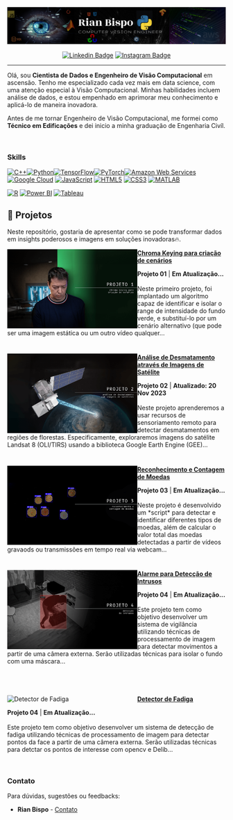 <div style="text-align: center;">
  <img src="https://github.com/RianGBispo/RianGBispo/blob/main/banner.png?raw=true" alt="👋 Hi there! I'm Rian Bispo | https://www.linkedin.com/in/rian-bispo)" title="👋 Hi there! I'm Rian Bispo | https://www.linkedin.com/in/rian-bispo)"" />
</div>

<div align="center">
  
  [![Linkedin Badge](https://img.shields.io/badge/LinkedIn-0077B5?style=flat-square&logo=Linkedin&logoColor=white&link=https://www.linkedin.com/in/rian-bispo/)](https://www.linkedin.com/in/rian-bispo/)
  [![Instagram Badge](https://img.shields.io/badge/Instagram-E4405F?style=flat-square&logo=instagram&logoColor=white)](https://www.instagram.com/rian_bsp)

  
</div>

---

<p align="left">
  Olá, sou <strong>Cientista de Dados e Engenheiro de Visão Computacional</strong> em ascensão. Tenho me especializado cada vez mais em data science, com uma atenção especial à Visão Computacional. Minhas habilidades incluem análise de dados,
  e estou empenhado em aprimorar meu conhecimento e aplicá-lo de maneira inovadora.
</p>

<p align="left"> 
Antes de me tornar Engenheiro de Visão Computacional, me formei como <strong>Técnico em Edificações</strong> e dei inicio a minha graduação de Engenharia Civíl. 
</p>
<br>

### Skills  

<p align="left"> <a href="https://docs.microsoft.com/en-us/cpp/?view=msvc-170" target="_blank" rel="noreferrer"><img src="https://raw.githubusercontent.com/danielcranney/readme-generator/main/public/icons/skills/cplusplus-colored.svg" width="36" height="36" alt="C++" /></a><a href="https://www.python.org/" target="_blank" rel="noreferrer"><img src="https://raw.githubusercontent.com/danielcranney/readme-generator/main/public/icons/skills/python-colored.svg" width="36" height="36" alt="Python" /></a><a href="https://www.tensorflow.org/" target="_blank" rel="noreferrer"><img src="https://raw.githubusercontent.com/danielcranney/readme-generator/main/public/icons/skills/tensorflow-colored.svg" width="36" height="36" alt="TensorFlow" /></a><a href="https://pytorch.org/" target="_blank" rel="noreferrer"><img src="https://raw.githubusercontent.com/danielcranney/readme-generator/main/public/icons/skills/pytorch-colored.svg" width="36" height="36" alt="PyTorch" /></a><a href="https://aws.amazon.com" target="_blank" rel="noreferrer"><img src="https://raw.githubusercontent.com/danielcranney/readme-generator/main/public/icons/skills/aws-colored.svg" width="36" height="36" alt="Amazon Web Services" /></a><a href="https://cloud.google.com/" target="_blank" rel="noreferrer"><img src="https://raw.githubusercontent.com/danielcranney/readme-generator/main/public/icons/skills/googlecloud-colored.svg" width="36" height="36" alt="Google Cloud" /></a> 
<a href="https://developer.mozilla.org/en-US/docs/Web/JavaScript" target="_blank" rel="noreferrer"><img src="https://raw.githubusercontent.com/danielcranney/readme-generator/main/public/icons/skills/javascript-colored.svg" width="36" height="36" alt="JavaScript" /></a>
<a href="https://developer.mozilla.org/en-US/docs/Glossary/HTML5" target="_blank" rel="noreferrer"><img src="https://raw.githubusercontent.com/danielcranney/readme-generator/main/public/icons/skills/html5-colored.svg" width="36" height="36" alt="HTML5" /></a>
<a href="https://www.w3.org/TR/CSS/#css" target="_blank" rel="noreferrer"><img src="https://raw.githubusercontent.com/danielcranney/readme-generator/main/public/icons/skills/css3-colored.svg" width="36" height="36" alt="CSS3" /></a>
<a href="https://www.mathworks.com/" target="_blank" rel="noreferrer"><img src="https://upload.wikimedia.org/wikipedia/commons/2/21/Matlab_Logo.png" width="36" height="36" alt="MATLAB" /></a>
</p>
<a href="https://www.r-project.org/" target="_blank" rel="noreferrer"><img src="https://www.r-project.org/logo/Rlogo.png" width="36" height="36" alt="R" /></a>
<a href="https://powerbi.microsoft.com/" target="_blank" rel="noreferrer"><img src="https://img.icons8.com/color/452/power-bi.png" width="36" height="36" alt="Power BI" /></a>
<a href="https://www.tableau.com/" target="_blank" rel="noreferrer"><img src="https://img.icons8.com/color/452/tableau-software.png" width="36" height="36" alt="Tableau" /></a>


## 🚀 Projetos

Neste repositório, gostaria de apresentar como se pode transformar dados em insights poderosos e imagens em soluções inovadoras🔥.

<p align="left">
<a href="#" title="Detecção e Substituição de Fundo em Vídeos (Chroma Key)"><img src="assets/projeto_01_thumb.png" alt="Detecção e Substituição de Fundo em Vídeos (Chroma Key)" width="300px" align="left" /></a>
<a href="#" title="Detecção e Substituição de Fundo em Vídeos (Chroma Key)"><strong>Chroma Keying para criação de cenários</strong></a>
<div><strong>Projeto 01</strong> | <strong>Em Atualização...</strong></div>
<br/> Neste primeiro projeto, foi implantado um algoritmo capaz de identificar e isolar o range de intensidade do fundo verde, e substituí-lo por um cenário alternativo (que pode ser uma imagem estática ou um outro vídeo qualquer...</p>

#

<p align="left">
<a href="https://github.com/RianGBispo/Deteccao_de_Desmatamento" title="Análise de Desmatamento através de Imagens de Satélite"><img src="assets/projeto_02_thumb.png" alt="Análise de Desmatamento através de Imagens de Satélite" width="300px" align="left" /></a>
<a href="https://github.com/RianGBispo/Deteccao_de_Desmatamento" title="Análise de Desmatamento através de Imagens de Satélite"><strong>Análise de Desmatamento através de Imagens de Satélite</strong></a>
<div><strong>Projeto 02</strong> | <strong>Atualizado: 20 Nov 2023</strong></div>
<br/> Neste projeto aprenderemos a usar recursos de sensoriamento remoto para detectar desmatamentos em regiões de florestas. Especificamente, exploraremos imagens do satélite Landsat 8 (OLI/TIRS) usando a biblioteca Google Earth Engine (GEE)... </p>

#

<p align="left">
<a href="#" title="Reconhecimento e Contagem de Moedas"><img src="assets/projeto_03_thumb.png" alt="Reconhecimento e Contagem de Moedas" width="300px" align="left" /></a>
<a href="#" title="Reconhecimento e Contagem de Moedas"><strong>Reconhecimento e Contagem de Moedas</strong></a>
<div><strong>Projeto 03</strong> | <strong>Em Atualização...</strong></div>
<br/> Neste projeto é desenvolvido um *script* para detectar e identificar diferentes tipos de moedas, além de calcular o valor total das moedas detectadas a partir de vídeos gravaods ou transmissões em tempo real via webcam...</p>

#

<p align="left">
<a href="#" title="Alarme para Detecção de Intrusos"><img src="assets/projeto_04_thumb.png" alt="Alarme para Detecção de Intrusos" width="300px" align="left" /></a>
<a href="#" title="Alarme para Detecção de Intrusos"><strong>Alarme para Detecção de Intrusos</strong></a>
<div><strong>Projeto 04</strong> | <strong>Em Atualização...</strong></div>
<br/> Este projeto tem como objetivo desenvolver um sistema de vigilância utilizando técnicas de processamento de imagem para detectar movimentos a partir de uma câmera externa. Serão utilizadas técnicas para isolar o fundo com uma máscara...</p><br/>

#

<p align="left">
<a href="#" title="Detector de Fadiga"><img src="assets/projeto_05_thumb.png" alt="Detector de Fadiga" width="300px" align="left" /></a>
<a href="#" title="Detector de Fadiga"><strong>Detector de Fadiga</strong></a>
<div><strong>Projeto 04</strong> | <strong>Em Atualização...</strong></div>
<br/> Este projeto tem como objetivo desenvolver um sistema de detecção de fadiga utilizando técnicas de processamento de imagem para detectar pontos da face a partir de uma câmera externa. Serão utilizadas técnicas para detctar os pontos de interesse com opencv e Delib...</p><br/>

### Contato

Para dúvidas, sugestões ou feedbacks:

* **Rian Bispo** - [Contato](https://www.linkedin.com/in/rian-bispo/)
